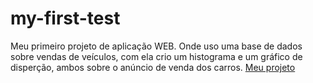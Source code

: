 # my-first-test
Meu primeiro projeto de aplicação WEB. Onde uso uma base de dados sobre vendas de veículos, com ela crio um histograma e um gráfico de disperção, ambos sobre o anúncio de venda dos carros. [Meu projeto](https://my-first-project-o4ah.onrender.com)
